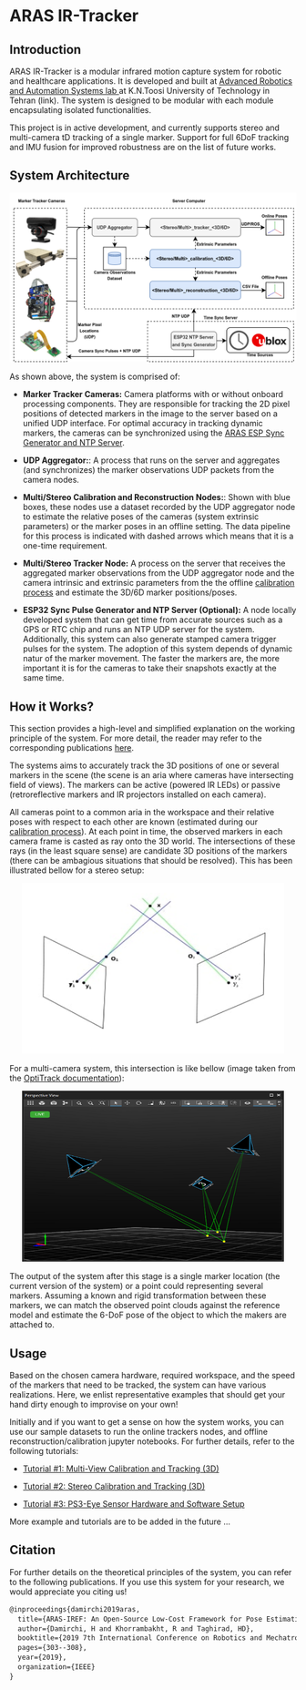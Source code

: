 # ARAS IR-Tracker
## Introduction

ARAS IR-Tracker is a modular infrared motion capture system for robotic and healthcare applications. It is developed and built at [Advanced Robotics and Automation Systems lab ](aras.kntu.ac.ir) at K.N.Toosi University of Technology in Tehran (link). The system is designed to be modular with each module encapsulating isolated functionalities.

This project is in active development, and currently supports stereo and multi-camera tD tracking of a single marker. Support for full 6DoF tracking and IMU fusion for improved robustness are on the list of future works. 

## System Architecture

![System Overall Architecture](/doc/system_architecture.png)

As shown above, the system is comprised of:

- **Marker Tracker Cameras:** Camera platforms with or without onboard processing components. They are responsible for tracking the 2D pixel positions of detected markers in the image to the server based on a unified UDP interface. For optimal accuracy in tracking dynamic markers, the cameras can be synchronized using the [ARAS ESP Sync Generator and NTP Server](void). 

- **UDP Aggregator:**: A process that runs on the server and aggregates (and synchronizes) the marker observations UDP packets from the camera nodes.

- **Multi/Stereo Calibration and Reconstruction Nodes:**: Shown with blue boxes, these nodes use a dataset recorded by the UDP aggregator node to estimate the relative poses of the cameras (system extrinsic parameters) or the marker poses in an offline setting. The data pipeline for this process is indicated with dashed arrows which means that it is a one-time requirement. 

- **Multi/Stereo Tracker Node:** A process on the server that receives the aggregated marker observations from the UDP aggregator node and the camera intrinsic and extrinsic parameters from the the offline [calibration process](void) and estimate the 3D/6D marker positions/poses.

- **ESP32 Sync Pulse Generator and NTP Server (Optional):** A node locally developed system that can get time from accurate sources such as a GPS or RTC chip and runs an NTP UDP server for the system. Additionally, this system can also generate stamped camera trigger pulses for the system. The adoption of this system depends of dynamic natur of the marker movement. The faster the markers are, the more important it is for the cameras to take their snapshots exactly at the same time. 

## How it Works?

This section provides a high-level and simplified explanation on the working principle of the system. For more detail, the reader may refer to the corresponding publications [here](#citation). 

The systems aims to accurately track the 3D positions of one or several markers in the scene (the scene is an aria where cameras have intersecting field of views). The markers can be active (powered IR LEDs) or passive (retroreflective markers and IR projectors installed on each camera). 

All cameras point to a common aria in the workspace and their relative poses with respect to each other are known (estimated during our [calibration process]()). At each point in time, the observed markers in each camera frame is casted as ray onto the 3D world. The intersections of these rays (in the least square sense) are candidate 3D positions of the markers (there can be ambagious situations that should be resolved). This has been illustrated bellow for a stereo setup:

<p align="center">
  <img width="460" height="300" src="/doc/stereo_ray_intersection.jpg">
</p>

For a multi-camera system, this intersection is like bellow (image taken from the [OptiTrack documentation](https://v22.wiki.optitrack.com/index.php?title=Reconstruction_and_2D_Mode)):

<p align="center">
  <img width="460" height="300" src="/doc/optitrack_rays.png">
</p>

The output of the system after this stage is a single marker location (the current version of the system) or a point could representing several markers. Assuming a known and rigid transformation between these markers, we can match the observed point clouds against the reference model and estimate the 6-DoF pose of the object to which the makers are attached to.  

## Usage
Based on the chosen camera hardware, required workspace, and the speed of the markers that need to be tracked, the system can have various realizations. Here, we enlist representative examples that should get your hand dirty enough to improvise on your own! 

Initially and if you want to get a sense on how the system works, you can use our sample datasets to run the online trackers nodes, and offline reconstruction/calibration jupyter notebooks. For further details, refer to the following tutorials:

- [Tutorial #1: Multi-View Calibration and Tracking (3D)](/doc/tutorial1_multi_3d.md)

- [Tutorial #2: Stereo Calibration and Tracking (3D)](/doc/tutorial2_stereo_3d.md)

- [Tutorial #3: PS3-Eye Sensor Hardware and Software Setup](/marker_trackers/ps3_eye/README.md)

More example and tutorials are to be added in the future ... 
## Citation

For further details on the theoretical principles of the system, you can refer to the following publications. If you use this system for your research, we would appreciate you citing us! 

```latex
@inproceedings{damirchi2019aras,
  title={ARAS-IREF: An Open-Source Low-Cost Framework for Pose Estimation},
  author={Damirchi, H and Khorrambakht, R and Taghirad, HD},
  booktitle={2019 7th International Conference on Robotics and Mechatronics (ICRoM)},
  pages={303--308},
  year={2019},
  organization={IEEE}
}
```
